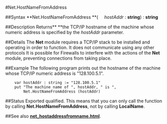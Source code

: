 
#Net.HostNameFromAddress

##Syntax
**Net.HostNameFromAddress **(     *hostAddr* : **string**) : **string**



##Description
Returns** **the TCP/IP hostname of the machine whose numeric address is specified by the *hostAddr* parameter.



##Details
The **Net** module requires a TCP/IP stack to be installed and operating in order to function. It does not communicate using any other protocols
It is possible for Firewalls to interfere with the actions of the **Net** module, preventing connections from taking place.



##Example
The following program prints out the hostname of the machine whose TCP/IP numeric address is "128.100.5.1".


        var hostAddr : string := "128.100.5.1"
        put "The machine name of ", hostAddr, " is ", 
            Net.HostNameFromAddress (hostAddr)
##Status
Exported qualified.
This means that you can only call the function by calling **Net.HostNameFromAddress**, not by calling **LocalName**.



##See also
**[net_hostaddressfromname.html](Net.HostAddressFromName)**.


